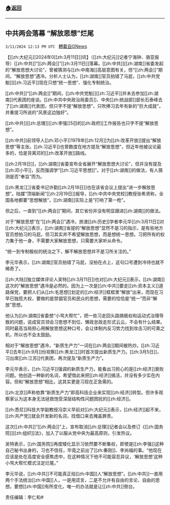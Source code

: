 ###  [:house:返回](README.md)
---


## 中共两会落幕 “解放思想”烂尾
`3/11/2024 12:13 PM UTC ` [轉載自GNews](https://gnews.org/articles/2384417)

【[[zh:大纪元]]2024年0[[zh:3月11日]]讯】（[[zh:大纪元]]记者宁海钟、骆亚报导）[[zh:中共]]“[[zh:两会]]”[[zh:3月11日]]落幕。[[zh:中共]][[zh:湖南]]省委发起的“解放思想大讨论”，曾被猜测与[[zh:中南海]]高层意图有关，但“[[zh:两会]]”期间，“解放思想”遇冷。分析人士认为，[[zh:湖南]]官员拍错了马屁，[[zh:中共党魁]][[zh:习近平]]现在只想“统一思想”、强化专制统治。

[[zh:中共]]“[[zh:两会]]”期间，[[zh:中共党魁]][[zh:习近平]]并未去参加[[zh:湖南]]代表团的座谈。[[zh:中共中央政治局委员]]、中央[[zh:统战部]]部长石泰峰去了[[zh:湖南]]代表团，但只字不提“解放思想”，只吹捧习去年有新的“巨大成就”，并重提习所说的“风景这边独好”。

[[zh:中共]][[zh:总理]][[zh:李强]]5日的[[zh:政府]]工作报告也只字不提“解放思想”。

[[zh:中共]]前领导人[[zh:邓小平]]1978年[[zh:12月]]为[[zh:改革开放]]提出“解放思想”等主张。[[zh:习近平]]也曾数度在地方提及“解放思想”，但近年他被议论最多的，恰是背离邓的[[zh:改革开放]]路线。

[[zh:2月18日]]，[[zh:湖南]]省委宣布全省展开“解放思想大讨论”，但并没有提及[[zh:邓小平]]，反而强调学“[[zh:习近平思想]]”。对于[[zh:湖南]]的做法，有人猜测是否“奉旨”而为。

[[zh:黑龙江]]省委书记许勤[[zh:2月18日]]也在该省会议上提出“进一步解放思想”。陆媒“顶端新闻”[[zh:2月19日]]报导，[[zh:中共中央党校]]教授张希贤称，全国各地都要“思想解放”，[[zh:湖南]]实际上是“打响了第一枪”。

但之后，一直到“[[zh:两会]]”期间，其它省份并没有明显跟进[[zh:湖南]]的做法。

对于“解放思想”在“[[zh:两会]]”遇冷，旅澳[[zh:历史]]学者李元华[[zh:3月11日]]对[[zh:大纪元]]表示，[[zh:湖南]]省提的“解放思想”显然不是习的指示，是有些地方官员想拍习的马屁。但习其实并不希望解放思想，而是想统一思想。习把所有的权力集于他一身，不需要大家解放思想，只需要大家听从命令。

“统一到专制极权的统治之下，解不解放思想并不是习所关注的。”

李元华表示，[[zh:湖南]]官员拍错了马屁，没拍在点上，这句口号遭到冷待也就不稀奇了。

[[zh:大陆]]独立媒体评论人吴特[[zh:3月11日]]也对[[zh:大纪元]]表示，[[zh:湖南]]这次的“解放思想”遇冷是必然的。因为上一次是[[zh:中共]]要走[[zh:资本主义]]道路保党，要把人们从[[zh:毛思想]]划定的[[zh:经济]]框框里“解放”出来，而现在习早已独揽大权，要做的是禁锢官员和民众的思想，需要的恰恰是“统一”而非“解放”思想。

他认为[[zh:湖南]]省委想“小骂大帮忙”，把一些习走回头路搞极权和运动式治理导致的问题，说成官员领会习思想不到位、懒政怠政走形式云云，不会有什么结果。同时最高当局担心用解放思想这种口号，会让体制内反习势力找到攻击习的可乘之机，所以也不会太鼓励。

相对于“解放思想”遇冷，“新质生产力”一词在[[zh:两会]]期间被热炒。[[zh:习近平]]去年[[zh:9月]]份视察[[zh:黑龙江]]时首次提出新质生产力。[[zh:3月5日]]，习出席[[zh:江苏]]代表团，再次提及“新质生产力”。

李元华表示，[[zh:习近平]]强调的新质生产力，能看出习担心的是[[zh:经济]]衰败问题。他创造一种新的名词，希望借此来把[[zh:经济]]搞活，并没有多少实在内容。但和“解放思想”相比，这其实更是习现在正急需的。

[[zh:北京]]声称依靠“新质生产力”即高科技企业来实现[[zh:经济]]转型。但许多观察家认为这本身无法拯救饱受深层结构性问题困扰的[[zh:经济]]。

[[zh:悉尼]]科技大学副教授冯崇义早前对[[zh:大纪元]]表示，[[zh:经济]]起不来，[[zh:共产党]]就会开发新的名词，找借口来去掩盖罪责。

这次[[zh:中共]]“[[zh:两会]]”上，宣布取消[[zh:总理]]记者会以及修订《[[zh:国务院]][[zh:组织]]法》，加入了以服从党中央为最高原则，引发热议。

吴特表示，[[zh:国务院]]再度矮化显示习依然要不断集权，即使是[[zh:李强]]这种自己秘书出身的，习也不信任，毕竟之前出了[[zh:秦刚]]、李尚福的事。“他现在应该是处在高度安全感焦虑中，在这种情况下他不可能容忍异议，‘解放思想’这种小骂大帮忙模式注定烂尾。”

李元华说，[[zh:中共]]不可能真正给[[zh:中国]]人“解放思想”。[[zh:中共]]一直用两个手法统治[[zh:中国]]人，一是用谎言，二是不允许有自由的言论、自由的思想。要想[[zh:中国]]有所变化，唯一的办法就是让[[zh:中共]]倒台。

责任编辑：李仁和#
